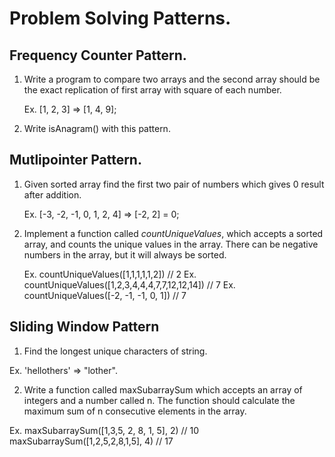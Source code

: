 # Problem Solving Patterns.

## Frequency Counter Pattern.

1. Write a program to compare two arrays and the second array should be the exact replication of first array with square of each number.

   Ex. [1, 2, 3] => [1, 4, 9];

2. Write isAnagram() with this pattern.

## Mutlipointer Pattern.

1. Given sorted array find the first two pair of numbers which gives 0 result after addition.

   Ex. [-3, -2, -1, 0, 1, 2, 4] => [-2, 2] = 0;

2. Implement a function called _countUniqueValues_, which accepts a sorted array, and counts the unique values in the array. There can be negative numbers in the array, but it will always be sorted.

   Ex. countUniqueValues([1,1,1,1,1,2]) // 2
   Ex. countUniqueValues([1,2,3,4,4,4,7,7,12,12,14]) // 7
   Ex. countUniqueValues([-2, -1, -1, 0, 1]) // 7

## Sliding Window Pattern

1. Find the longest unique characters of string.

Ex. 'hellothers' => "lother".

2. Write a function called maxSubarraySum which accepts an array of integers and a number called n. The function should calculate the maximum sum of n consecutive elements in the array.

Ex. maxSubarraySum([1,3,5, 2, 8, 1, 5], 2) // 10
maxSubarraySum([1,2,5,2,8,1,5], 4) // 17
